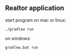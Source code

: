 ## Realtor application

start program on mac or linux:
```
./gradlew run
```

on windows:
```
gradlew.bat run
```